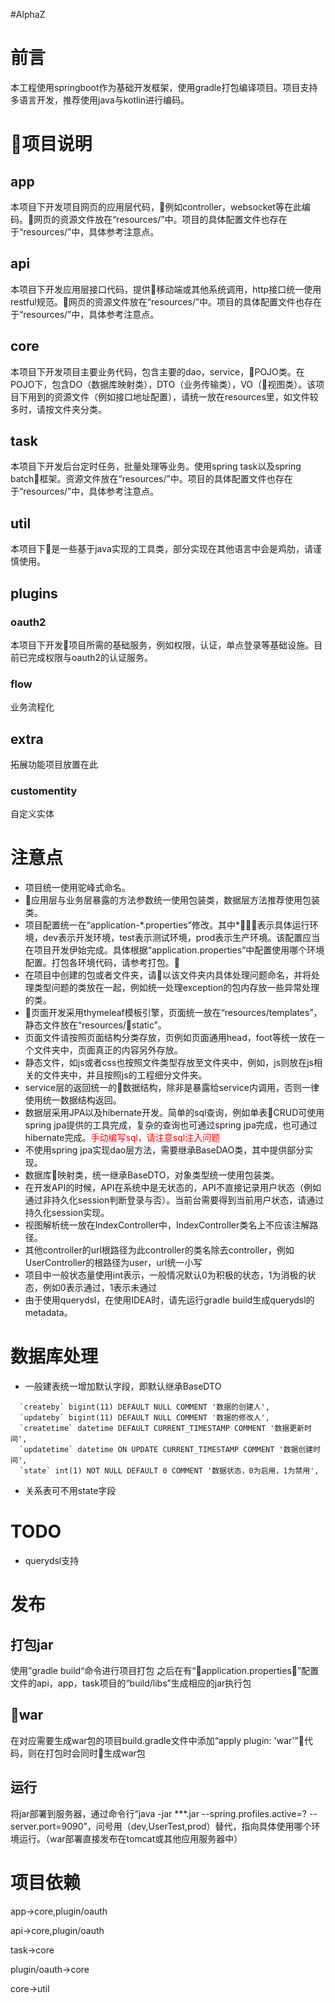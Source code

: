 #AlphaZ


# 前言
本工程使用springboot作为基础开发框架，使用gradle打包编译项目。项目支持多语言开发，推荐使用java与kotlin进行编码。

# 项目说明

## app
本项目下开发项目网页的应用层代码，例如controller，websocket等在此编码。网页的资源文件放在“resources/”中。项目的具体配置文件也存在于“resources/”中，具体参考注意点。

## api
本项目下开发应用层接口代码，提供移动端或其他系统调用，http接口统一使用restful规范。网页的资源文件放在“resources/”中。项目的具体配置文件也存在于“resources/”中，具体参考注意点。

## core
本项目下开发项目主要业务代码，包含主要的dao，service，POJO类。在POJO下，包含DO（数据库映射类），DTO（业务传输类），VO（视图类）。该项目下用到的资源文件（例如接口地址配置），请统一放在resources里，如文件较多时，请按文件夹分类。

## task
本项目下开发后台定时任务，批量处理等业务。使用spring task以及spring batch框架。资源文件放在“resources/”中。项目的具体配置文件也存在于“resources/”中，具体参考注意点。

## util
本项目下是一些基于java实现的工具类，部分实现在其他语言中会是鸡肋，请谨慎使用。

## plugins

### oauth2
本项目下开发项目所需的基础服务，例如权限，认证，单点登录等基础设施。目前已完成权限与oauth2的认证服务。

### flow
业务流程化

## extra
拓展功能项目放置在此

### customentity
自定义实体


# 注意点
* 项目统一使用驼峰式命名。
* 应用层与业务层暴露的方法参数统一使用包装类，数据层方法推荐使用包装类。
* 项目配置统一在“application-*.properties”修改。其中\*表示具体运行环境，dev表示开发环境，test表示测试环境，prod表示生产环境。该配置应当在项目开发伊始完成。具体根据“application.properties”中配置使用哪个环境配置。打包各环境代码，请参考打包。
* 在项目中创建的包或者文件夹，请以该文件夹内具体处理问题命名，并将处理类型问题的类放在一起，例如统一处理exception的包内存放一些异常处理的类。
* 页面开发采用thymeleaf模板引擎，页面统一放在“resources/templates”，静态文件放在“resources/static”。
* 页面文件请按照页面结构分类存放，页例如页面通用head，foot等统一放在一个文件夹中，页面真正的内容另外存放。
* 静态文件，如js或者css也按照文件类型存放至文件夹中，例如，js则放在js相关的文件夹中，并且按照js的工程细分文件夹。
* service层的返回统一的数据结构，除非是暴露给service内调用，否则一律使用统一数据结构返回。
* 数据层采用JPA以及hibernate开发。简单的sql查询，例如单表CRUD可使用spring jpa提供的工具完成，复杂的查询也可通过spring jpa完成，也可通过hibernate完成。<font color="red">手动编写sql，请注意sql注入问题</font>
* 不使用spring jpa实现dao层方法，需要继承BaseDAO类，其中提供部分实现。
* 数据库映射类，统一继承BaseDTO，对象类型统一使用包装类。
* 在开发API的时候，API在系统中是无状态的，API不直接记录用户状态（例如通过非持久化session判断登录与否）。当前台需要得到当前用户状态，请通过持久化session实现。
* 视图解析统一放在IndexController中，IndexController类名上不应该注解路径。
* 其他controller的url根路径为此controller的类名除去controller，例如UserController的根路径为user，url统一小写
* 项目中一般状态量使用int表示，一般情况默认0为积极的状态，1为消极的状态，例如0表示通过，1表示未通过
* 由于使用querydsl，在使用IDEA时，请先运行gradle build生成querydsl的metadata。

# 数据库处理
* 一般建表统一增加默认字段，即默认继承BaseDTO
```
  `createby` bigint(11) DEFAULT NULL COMMENT '数据的创建人',
  `updateby` bigint(11) DEFAULT NULL COMMENT '数据的修改人',
  `createtime` datetime DEFAULT CURRENT_TIMESTAMP COMMENT '数据更新时间',
  `updatetime` datetime ON UPDATE CURRENT_TIMESTAMP COMMENT '数据创建时间',
  `state` int(1) NOT NULL DEFAULT 0 COMMENT '数据状态，0为启用，1为禁用',
```
* 关系表可不用state字段

# TODO
* querydsl支持

# 发布

## 打包jar 
使用”gradle build“命令进行项目打包
之后在有“application.properties”配置文件的api，app，task项目的“build/libs”生成相应的jar执行包

## war
在对应需要生成war包的项目build.gradle文件中添加“apply plugin: 'war'”代码，则在打包时会同时生成war包

## 运行
将jar部署到服务器，通过命令行“java -jar  ***.jar --spring.profiles.active=? --server.port=9090”，问号用（dev,UserTest,prod）替代，指向具体使用哪个环境运行。（war部署直接发布在tomcat或其他应用服务器中）

# 项目依赖

app->core,plugin/oauth

api->core,plugin/oauth

task->core

plugin/oauth->core

core->util
